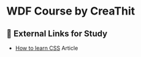 # WDF Course by CreaThit

## 🔗 External Links for Study
- [How to learn CSS](https://www.smashingmagazine.com/2019/01/how-to-learn-css/) Article


